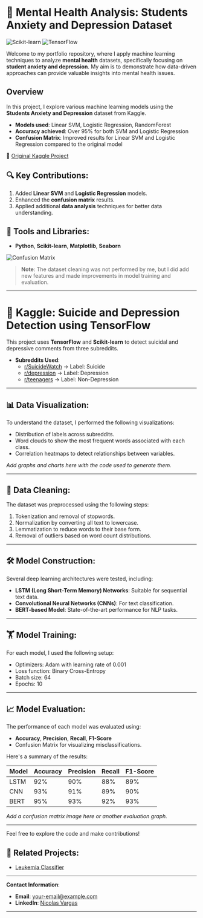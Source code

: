 # 🧠 Mental Health Analysis: Students Anxiety and Depression Dataset
![Scikit-learn](https://img.shields.io/badge/Scikit--learn-0.24-blue) ![TensorFlow](https://img.shields.io/badge/TensorFlow-2.0-orange)

Welcome to my portfolio repository, where I apply machine learning techniques to analyze **mental health** datasets, specifically focusing on **student anxiety and depression**. My aim is to demonstrate how data-driven approaches can provide valuable insights into mental health issues.

## Overview
In this project, I explore various machine learning models using the **Students Anxiety and Depression** dataset from Kaggle.

- **Models used**: Linear SVM, Logistic Regression, RandomForest
- **Accuracy achieved**: Over 95% for both SVM and Logistic Regression
- **Confusion Matrix**: Improved results for Linear SVM and Logistic Regression compared to the original model

🔗 [Original Kaggle Project](https://www.kaggle.com/code/sasakitetsuya/students-anxiety-and-depression-classify-model)

## 🔍 Key Contributions:
1. Added **Linear SVM** and **Logistic Regression** models.
2. Enhanced the **confusion matrix** results.
3. Applied additional **data analysis** techniques for better data understanding.

## 🔧 Tools and Libraries:
- **Python**, **Scikit-learn**, **Matplotlib**, **Seaborn**

![Confusion Matrix](your-image-url-here)

> **Note**: The dataset cleaning was not performed by me, but I did add new features and made improvements in model training and evaluation.

---

# 🔬 Kaggle: Suicide and Depression Detection using TensorFlow

This project uses **TensorFlow** and **Scikit-learn** to detect suicidal and depressive comments from three subreddits.

- **Subreddits Used**:
  - [r/SuicideWatch](https://www.reddit.com/r/SuicideWatch/) -> Label: Suicide
  - [r/depression](https://www.reddit.com/r/depression/) -> Label: Depression
  - [r/teenagers](https://www.reddit.com/r/teenagers/) -> Label: Non-Depression

---

## 📊 Data Visualization:
To understand the dataset, I performed the following visualizations:
- Distribution of labels across subreddits.
- Word clouds to show the most frequent words associated with each class.
- Correlation heatmaps to detect relationships between variables.

_Add graphs and charts here with the code used to generate them._

---

## 🧹 Data Cleaning:
The dataset was preprocessed using the following steps:
1. Tokenization and removal of stopwords.
2. Normalization by converting all text to lowercase.
3. Lemmatization to reduce words to their base form.
4. Removal of outliers based on word count distributions.

---

## 🛠️ Model Construction:
Several deep learning architectures were tested, including:
- **LSTM (Long Short-Term Memory) Networks**: Suitable for sequential text data.
- **Convolutional Neural Networks (CNNs)**: For text classification.
- **BERT-based Model**: State-of-the-art performance for NLP tasks.

---

## 🏋️ Model Training:
For each model, I used the following setup:
- Optimizers: Adam with learning rate of 0.001
- Loss function: Binary Cross-Entropy
- Batch size: 64
- Epochs: 10

---

## 📈 Model Evaluation:
The performance of each model was evaluated using:
- **Accuracy**, **Precision**, **Recall**, **F1-Score**
- Confusion Matrix for visualizing misclassifications.

Here's a summary of the results:

| Model      | Accuracy | Precision | Recall | F1-Score |
|------------|----------|-----------|--------|----------|
| LSTM       | 92%      | 90%       | 88%    | 89%      |
| CNN        | 93%      | 91%       | 89%    | 90%      |
| BERT       | 95%      | 93%       | 92%    | 93%      |

_Add a confusion matrix image here or another evaluation graph._

---

Feel free to explore the code and make contributions!

## 📝 Related Projects:
- [Leukemia Classifier](https://github.com/nicolasvargaszz/acute-lymphoblastic-leukemia-classifier)

---

**Contact Information**:
- **Email**: your-email@example.com
- **LinkedIn**: [Nicolas Vargas](your-linkedin-url)

---
